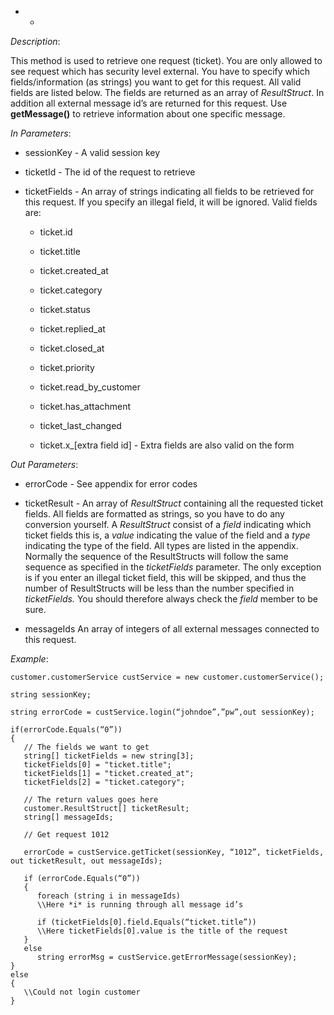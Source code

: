 <properties date="2016-06-24"
SortOrder="131"
/>

* *

*Description*:

This method is used to retrieve one request (ticket). You are only allowed to see request which has security level external. You have to specify which fields/information (as strings) you want to get for this request. All valid fields are listed below. The fields are returned as an array of *ResultStruct*. In addition all external message id’s are returned for this request. Use **getMessage()** to retrieve information about one specific message.

 

*In Parameters*:

* sessionKey            - A valid session key

* ticketId     - The id of the request to retrieve

* ticketFields           - An array of strings indicating all fields to be retrieved for this request. If you specify an illegal field, it will be ignored. Valid fields are:

  * ticket.id

  * ticket.title

  * ticket.created\_at

  * ticket.category

  * ticket.status

  * ticket.replied\_at

  * ticket.closed\_at

  * ticket.priority

  * ticket.read\_by\_customer

  * ticket.has\_attachment

  * ticket\_last\_changed

  * ticket.x\_\[extra field id\] - Extra fields are also valid on the form

*Out Parameters*:

* errorCode  - See appendix for error codes

* ticketResult           - An array of *ResultStruct* containing all the requested ticket fields. All fields are formatted as strings, so you have to do any conversion yourself. A *ResultStruct* consist of a *field* indicating which ticket fields this is, a *value* indicating the value of the field and a *type* indicating the type of the field. All types are listed in the appendix. Normally the sequence of the ResultStructs will follow the same sequence as specified in the *ticketFields* parameter. The only exception is if you enter an illegal ticket field, this will be skipped, and thus the number of ResultStructs will be less than the number specified in *ticketFields.* You should therefore always check the *field* member to be sure.

* messageIds            An array of integers of all external messages connected to this request.


*Example*:
```
customer.customerService custService = new customer.customerService();

string sessionKey;

string errorCode = custService.login(“johndoe”,”pw”,out sessionKey);

if(errorCode.Equals(“0”))
{
   // The fields we want to get
   string[] ticketFields = new string[3];
   ticketFields[0] = "ticket.title";
   ticketFields[1] = "ticket.created_at";
   ticketFields[2] = "ticket.category";

   // The return values goes here
   customer.ResultStruct[] ticketResult;
   string[] messageIds;

   // Get request 1012

   errorCode = custService.getTicket(sessionKey, “1012”, ticketFields, out ticketResult, out messageIds);

   if (errorCode.Equals(“0”))
   {
      foreach (string i in messageIds)
      \\Here *i* is running through all message id’s

      if (ticketFields[0].field.Equals(“ticket.title”))
      \\Here ticketFields[0].value is the title of the request
   }
   else
      string errorMsg = custService.getErrorMessage(sessionKey);
}
else
{
   \\Could not login customer
}
```